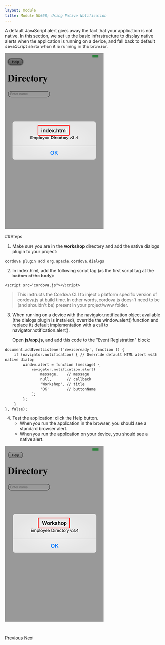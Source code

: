 ```yaml
---
layout: module
title: Module 5&#58; Using Native Notification
---
```

A default JavaScript alert gives away the fact that your application is not native. In this section, we set up the basic infrastructure to display native alerts when the application is running on a device, and fall back to default JavaScript alerts when it is running in the browser.

![](images/alert-js.png)

##Steps

1. Make sure you are in the **workshop** directory and add the native dialogs plugin to your project:
  
  ```
  cordova plugin add org.apache.cordova.dialogs
  ```

2. In index.html, add the following script tag (as the first script tag at the bottom of the body):

  ```
  <script src="cordova.js"></script>
  ```

  >This instructs the Cordova CLI to inject a platform specific version of cordova.js at build time. In other words, cordova.js doesn't need to be (and shouldn't be) present in your project/www folder.

3. When running on a device with the navigator.notification object available (the dialogs plugin is installed), override the window.alert() function and replace its default implementation with a call to navigator.notification.alert(). 

    Open **js/app.js**, and add this code to the "Event Registration" block:

  ```
  document.addEventListener('deviceready', function () {
      if (navigator.notification) { // Override default HTML alert with native dialog
          window.alert = function (message) {
              navigator.notification.alert(
                  message,    // message
                  null,       // callback
                  "Workshop", // title
                  'OK'        // buttonName
              );
          };
      }
  }, false);
  ```

4. Test the application: click the Help button.
    - When you run the application in the browser, you should see a standard browser alert.
    - When you run the application on your device, you should see a native alert.

![](images/alert-native.png)



<div class="row" style="margin-top:40px;">
<div class="col-sm-12">
<a href="build-cordova-project.html" class="btn btn-default"><i class="glyphicon glyphicon-chevron-left"></i> 
Previous</a>
<a href="avoid-300ms-delay.html" class="btn btn-default pull-right">Next <i class="glyphicon 
glyphicon-chevron-right"></i></a>
</div>
</div>


